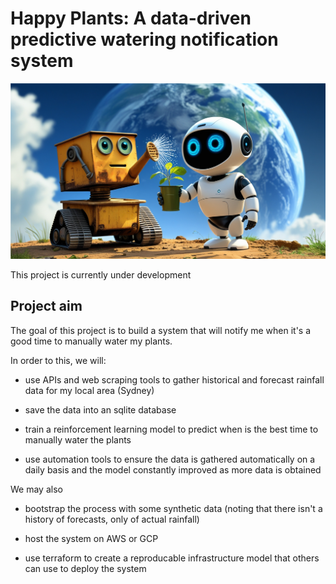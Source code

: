 
# Happy Plants: A data-driven predictive watering notification system

![](img/robots.png)

This project is currently under development

## Project aim

The goal of this project is to build a system that will notify me when it's a good time to manually water my plants.

In order to this, we will:

* use APIs and web scraping tools to gather historical and forecast rainfall data for my local area (Sydney)

* save the data into an sqlite database

* train a reinforcement learning model to predict when is the best time to manually water the plants

* use automation tools to ensure the data is gathered automatically on a daily basis and the model constantly improved as more data is obtained

We may also

* bootstrap the process with some synthetic data (noting that there isn't a history of forecasts, only of actual rainfall)

* host the system on AWS or GCP

* use terraform to create a reproducable infrastructure model that others can use to deploy the system
